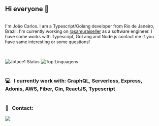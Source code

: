 
## Hi everyone 👋
<br/>
I'm João Carlos. I am a Typescript/Golang developer from Rio de Janeiro, Brazil. I'm currently working on <a href="https://www.samuraiseller.com/">@samuraiseller</a> as a software engineer.
I have some works with Typescript, GoLang and Node.js contact me if you have same interesting or some questions!

<br />
<br />
<br />

![Jotace1 Status](https://github-readme-stats.vercel.app/api?username=jotace1&show_icons=true&theme=dark)               ![Top Linguagens](https://github-readme-stats.vercel.app/api/top-langs/?username=jotace1&layout=compact&theme=dark)


### <br/> :computer: &nbsp; I currently work with: GraphQL, Serverless, Express, Adonis, AWS, Fiber, Gin, ReactJS, Typescript
### <br/> :email: &nbsp; Contact:
 
<a href="https://www.linkedin.com/in/joaocsc/"><img src="https://img.shields.io/badge/LinkedIn-0077B5?style=for-the-badge&logo=linkedin&logoColor=white"/></a>



